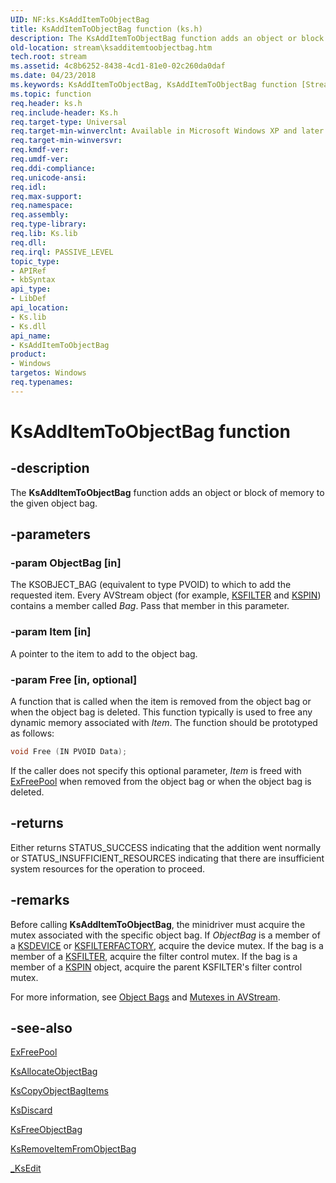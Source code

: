 ```yaml
---
UID: NF:ks.KsAddItemToObjectBag
title: KsAddItemToObjectBag function (ks.h)
description: The KsAddItemToObjectBag function adds an object or block of memory to the given object bag.
old-location: stream\ksadditemtoobjectbag.htm
tech.root: stream
ms.assetid: 4c8b6252-8438-4cd1-81e0-02c260da0daf
ms.date: 04/23/2018
ms.keywords: KsAddItemToObjectBag, KsAddItemToObjectBag function [Streaming Media Devices], avfunc_c7496331-05a5-4336-9c62-144e2db6e218.xml, ks/KsAddItemToObjectBag, stream.ksadditemtoobjectbag
ms.topic: function
req.header: ks.h
req.include-header: Ks.h
req.target-type: Universal
req.target-min-winverclnt: Available in Microsoft Windows XP and later operating systems and DirectX 8.0 and later DirectX versions.
req.target-min-winversvr: 
req.kmdf-ver: 
req.umdf-ver: 
req.ddi-compliance: 
req.unicode-ansi: 
req.idl: 
req.max-support: 
req.namespace: 
req.assembly: 
req.type-library: 
req.lib: Ks.lib
req.dll: 
req.irql: PASSIVE_LEVEL
topic_type:
- APIRef
- kbSyntax
api_type:
- LibDef
api_location:
- Ks.lib
- Ks.dll
api_name:
- KsAddItemToObjectBag
product:
- Windows
targetos: Windows
req.typenames: 
---
```


# KsAddItemToObjectBag function

## -description

The **KsAddItemToObjectBag** function adds an object or block of memory to the given object bag.

## -parameters

### -param ObjectBag [in]

The KSOBJECT_BAG (equivalent to type PVOID) to which to add the requested item. Every AVStream object (for example, [KSFILTER](https://docs.microsoft.com/windows-hardware/drivers/ddi/content/ks/ns-ks-_ksfilter) and [KSPIN](https://docs.microsoft.com/windows-hardware/drivers/ddi/content/ks/ns-ks-_kspin)) contains a member called *Bag*. Pass that member in this parameter.

### -param Item [in]

A pointer to the item to add to the object bag.

### -param Free [in, optional]

A function that is called when the item is removed from the object bag or when the object bag is deleted. This function typically is used to free any dynamic memory associated with *Item*. The function should be prototyped as follows:

```cpp
void Free (IN PVOID Data);
```

If the caller does not specify this optional parameter, *Item* is freed with [ExFreePool](https://docs.microsoft.com/windows-hardware/drivers/ddi/content/ntddk/nf-ntddk-exfreepool) when removed from the object bag or when the object bag is deleted.

## -returns

Either returns STATUS_SUCCESS indicating that the addition went normally or STATUS_INSUFFICIENT_RESOURCES indicating that there are insufficient system resources for the operation to proceed.

## -remarks

Before calling **KsAddItemToObjectBag**, the minidriver must acquire the mutex associated with the specific object bag. If *ObjectBag* is a member of a [KSDEVICE](https://docs.microsoft.com/windows-hardware/drivers/ddi/content/ks/ns-ks-_ksdevice) or [KSFILTERFACTORY](https://docs.microsoft.com/windows-hardware/drivers/ddi/content/ks/ns-ks-_ksfilterfactory), acquire the device mutex. If the bag is a member of a [KSFILTER](https://docs.microsoft.com/windows-hardware/drivers/ddi/content/ks/ns-ks-_ksfilter), acquire the filter control mutex. If the bag is a member of a [KSPIN](https://docs.microsoft.com/windows-hardware/drivers/ddi/content/ks/ns-ks-_kspin) object, acquire the parent KSFILTER's filter control mutex.

For more information, see [Object Bags](https://docs.microsoft.com/windows-hardware/drivers/stream/object-bags) and [Mutexes in AVStream](https://docs.microsoft.com/windows-hardware/drivers/stream/mutexes-in-avstream).

## -see-also

[ExFreePool](https://docs.microsoft.com/windows-hardware/drivers/ddi/content/ntddk/nf-ntddk-exfreepool)

[KsAllocateObjectBag](https://docs.microsoft.com/windows-hardware/drivers/ddi/content/ks/nf-ks-ksallocateobjectbag)

[KsCopyObjectBagItems](https://docs.microsoft.com/windows-hardware/drivers/ddi/content/ks/nf-ks-kscopyobjectbagitems)

[KsDiscard](https://docs.microsoft.com/windows-hardware/drivers/ddi/content/ks/nf-ks-ksdiscard)

[KsFreeObjectBag](https://docs.microsoft.com/windows-hardware/drivers/ddi/content/ks/nf-ks-ksfreeobjectbag)

[KsRemoveItemFromObjectBag](https://docs.microsoft.com/windows-hardware/drivers/ddi/content/ks/nf-ks-ksremoveitemfromobjectbag)

[_KsEdit](https://docs.microsoft.com/windows-hardware/drivers/ddi/content/ks/nf-ks-_ksedit)
